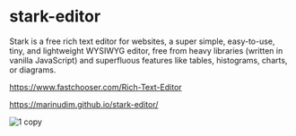 # stark-editor
Stark is a free rich text editor for websites, a super simple, easy-to-use, tiny, and lightweight WYSIWYG editor, free from heavy libraries (written in vanilla JavaScript) and superfluous features like tables, histograms, charts, or diagrams.

https://www.fastchooser.com/Rich-Text-Editor

https://marinudim.github.io/stark-editor/

![1 copy](https://www.fastchooser.com/pic/rich-text-editor.jpg)
